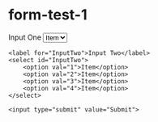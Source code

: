 # form-test-1
<form action="processForm.html" method="post">
    <label for="InputOne">Input One</label>
    <select id="InputOne">
        <option val="1">Item</option>
        <option val="2">Item</option>
        <option val="3">Item</option>
        <option val="4">Item</option>
    </select>

    <label for="InputTwo">Input Two</label>
    <select id="InputTwo">
        <option val="1">Item</option>
        <option val="2">Item</option>
        <option val="3">Item</option>
        <option val="4">Item</option>
    </select>

    <input type="submit" value="Submit">
</form>
